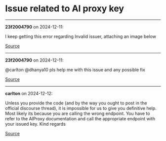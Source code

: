 # Issue related to AI proxy key


---

**23f2004790** on 2024-12-11:

I keep getting this error regarding Invalid issuer, attaching an image below


[Source](https://discourse.onlinedegree.iitm.ac.in/t/issue-related-to-ai-proxy-key/158753/1)

---

**23f2004790** on 2024-12-11:

@carlton @dhanya10 pls help me with this issue and any possible fix

[Source](https://discourse.onlinedegree.iitm.ac.in/t/issue-related-to-ai-proxy-key/158753/2)

---

**carlton** on 2024-12-12:

Unless you provide the code (and by the way you ought to post in the official discourse thread), it is impossible for us to give you definitive help. Most likely its because you are calling the wrong endpoint. You have to refer to the AIProxy documentation and call the appropriate endpoint with your issued key.
Kind regards

[Source](https://discourse.onlinedegree.iitm.ac.in/t/issue-related-to-ai-proxy-key/158753/3)